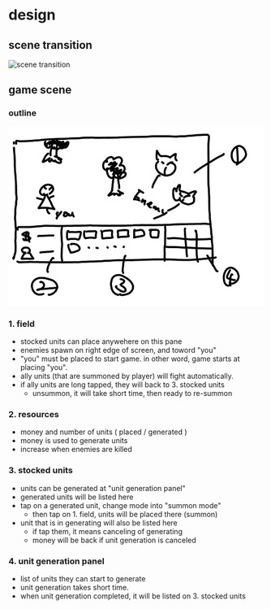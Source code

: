 # design 

## scene transition

![scene transition](http://www.plantuml.com/plantuml/svg/RP11Si8m34NtFeMMfGmNOD6Bb2wKe2IQ1ZjZov3S7bjs8D1cuOc_lkIl9omZGMZ94eX76rZOMMC6FXDqpadZPcE-Ftz0luFdVf335qZkCtg-w1Uo4OuWE1dzrMBI1ngdf0_k1k9W6d4nAgtrV_lMeOrdwjZsoH04lPY7a5jxl52gO4o3dokSB7P2_j5hrBO-vod4KL9NLjsLlAaAR4UANm1xPFjQtSInDCl9Vd07awShknXomfxWXW7QaT3JUMSAfnHUrrTc3RQ_BtBA43BvgkqLXRB8bxBsUjjIL8nrnaPFePe59cubUjfLKnswvZy2pSdB5h1nKNIP4dzZsR-3DKgoa2iHolsF4L2UU2j1pV16DMlvwJi0)

## game scene

### outline

![outline1](./images/outline1.png)

### 1. field

* stocked units can place anywehere on this pane
* enemies spawn on right edge of screen, and toword "you"
* "you" must be placed to start game. in other word, game starts at placing "you".
* ally units (that are summoned by player) will fight automatically.
* if ally units are long tapped, they will back to 3. stocked units
  * unsummon, it will take short time, then ready to re-summon

### 2. resources

* money and number of units ( placed / generated )
* money is used to generate units
* increase when enemies are killed

### 3. stocked units

* units can be generated at "unit generation panel"
* generated units will be listed here
* tap on a generated unit, change mode into "summon mode"
  * then tap on 1. field, units will be placed there (summon)
* unit that is in generating will also be listed here
  * if tap them, it means canceling of generating
  * money will be back if unit generation is canceled

### 4. unit generation panel

* list of units they can start to generate
* unit generation takes short time.
* when unit generation completed, it will be listed on 3. stocked units
